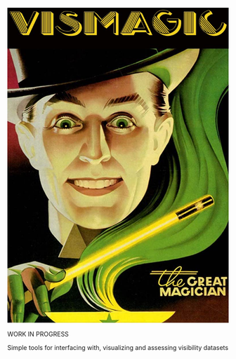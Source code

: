<p align="center">
   <img width = "800" src="https://github.com/jeffjennings/vismagic/blob/main/docs/images/its_magic.jpg?raw=true"/>		   
 </p>

WORK IN PROGRESS

Simple tools for interfacing with, visualizing and assessing visibility datasets
